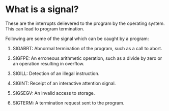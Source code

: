 # What is a signal?
These are the interrupts delievered to the program by the operating system. This can lead to program termination.

Following are some of the signal which can be caught by a program:

1. SIGABRT: Abnormal termination of the program, such as a call to abort.

2. SIGFPE: An erroneous arithmetic operation, such as a divide by zero or an operation resulting in overflow.

3. SIGILL: Detection of an illegal instruction.

4. SIGINT: Receipt of an interactive attention signal.

5. SIGSEGV: An invalid access to storage.

6. SIGTERM: A termination request sent to the program.




